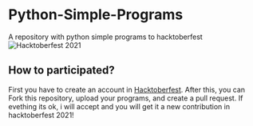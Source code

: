 # Python-Simple-Programs
A repository with python simple programs to hacktoberfest
![Hacktoberfest 2021](https://github.com/rafaelalmeida2909/Python-Simple-Programs/blob/master/hacktoberfest.svg)

## How to participated?
First you have to create an account in [Hacktoberfest](https://hacktoberfest.digitalocean.com/). 
After this, you can Fork this repository, upload your programs, and create a pull request. If evething its ok, i will accept and you will get it a new contribution in hacktoberfest 2021!


